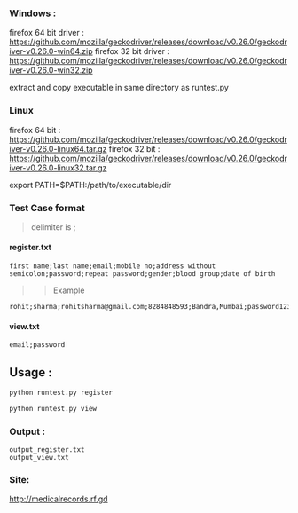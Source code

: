 ### Windows :

firefox 64 bit driver : https://github.com/mozilla/geckodriver/releases/download/v0.26.0/geckodriver-v0.26.0-win64.zip
firefox 32 bit driver : https://github.com/mozilla/geckodriver/releases/download/v0.26.0/geckodriver-v0.26.0-win32.zip

extract and copy executable in same directory as runtest.py

### Linux

firefox 64 bit : https://github.com/mozilla/geckodriver/releases/download/v0.26.0/geckodriver-v0.26.0-linux64.tar.gz
firefox 32 bit : https://github.com/mozilla/geckodriver/releases/download/v0.26.0/geckodriver-v0.26.0-linux32.tar.gz

export PATH=$PATH:/path/to/executable/dir


### Test Case format
> delimiter is ;
#### register.txt
```
first name;last name;email;mobile no;address without semicolon;password;repeat password;gender;blood group;date of birth
```
>> Example
```
rohit;sharma;rohitsharma@gmail.com;8284848593;Bandra,Mumbai;password1234;password1234;Male;O+;1989/10/12
```

#### view.txt
```
email;password
```

## Usage :
```python
python runtest.py register

python runtest.py view
```
### Output :
```
output_register.txt
output_view.txt
```
### Site: 
http://medicalrecords.rf.gd

